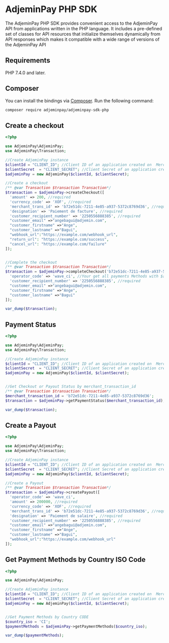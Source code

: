 # AdjeminPay PHP SDK

The AdjeminPay PHP SDK provides convenient access to the AdjeminPay API from
applications written in the PHP language. It includes a pre-defined set of
classes for API resources that initialize themselves dynamically from API
responses which makes it compatible with a wide range of versions of the AdjeminPay API

## Requirements

PHP 7.4.0 and later.

## Composer

You can install the bindings via [Composer](http://getcomposer.org/). Run the following command:

```bash
composer require adjeminpay/adjeminpay-sdk-php
```

## Create a checkout
```php
<?php

use AdjeminPay\AdjeminPay;
use AdjeminPay\Transaction;

//Create AdjeminPay instance
$clientId = "CLIENT_ID"; //Client ID of an application created on  Merchant backoffice
$clientSecret  = "CLIENT_SECRET"; //Client Secret of an application created on  Merchant backoffice
$adjeminPay = new AdjeminPay($clientId, $clientSecret);

//Create a checkout
/** @var Transaction $transaction Transaction*/
$transaction = $adjeminPay->createCheckout([
  'amount' => 200, //required
  'currency_code' => 'XOF', //required
  'merchant_trans_id' => 'b72e51dc-7211-4e85-a937-5372c8769d36', //required You provide a merchant_trans_id
  'designation' => 'Paiement de facture', //required
  'customer_recipient_number' => '2250556888385', //required
  "customer_email" =>"angebagui@adjemin.com",
  "customer_firstname" =>"Ange",
  "customer_lastname" =>"Bagui",
  "webhook_url":"https://example.com/webhook_url",
  "return_url": "https://example.com/success",
  "cancel_url": "https://example.com/failure"
]);


//Complete the checkout
/** @var Transaction $transaction Transaction*/
$transaction = $adjeminPay->completeCheckout('b72e51dc-7211-4e85-a937-5372c8769d36',[
  'operator_code' => 'wave_ci', //Your get all payments Methods with $adjeminPay->getPaymentMethods('CI')
  'customer_recipient_number' => '2250556888385', //required
  "customer_email" =>"angebagui@adjemin.com",
  "customer_firstname" =>"Ange",
  "customer_lastname" =>"Bagui"
]);

var_dump($transaction);

```

## Payment Status
```php
<?php

use AdjeminPay\AdjeminPay;
use AdjeminPay\Transaction;

//Create AdjeminPay instance
$clientId = "CLIENT_ID"; //Client ID of an application created on  Merchant backoffice
$clientSecret  = "CLIENT_SECRET"; //Client Secret of an application created on  Merchant backoffice
$adjeminPay = new AdjeminPay($clientId, $clientSecret);


//Get Checkout or Payout Status by merchant_transaction_id
/** @var Transaction $transaction Transaction*/
$merchant_transaction_id = 'b72e51dc-7211-4e85-a937-5372c8769d36';
$transaction = $adjeminPay->getPaymentStatus($merchant_transaction_id);

var_dump($transaction);

```

## Create a Payout
```php
<?php

use AdjeminPay\AdjeminPay;
use AdjeminPay\Transaction;

//Create AdjeminPay instance
$clientId = "CLIENT_ID"; //Client ID of an application created on  Merchant backoffice
$clientSecret  = "CLIENT_SECRET"; //Client Secret of an application created on  Merchant backoffice
$adjeminPay = new AdjeminPay($clientId, $clientSecret);

//Create a Payout
/** @var Transaction $transaction Transaction*/
$transaction = $adjeminPay->createPayout([
  'operator_code' => 'wave_ci',
  'amount' => 200000, //required
  'currency_code' => 'XOF', //required
  'merchant_trans_id' => 'b72e51dc-7211-4e85-a937-5372c8769d36', //required You provide a merchant_trans_id
  'designation' => 'Paiement de salaire', //required
  'customer_recipient_number' => '2250556888385', //required
  "customer_email" =>"angebagui@adjemin.com",
  "customer_firstname" =>"Ange",
  "customer_lastname" =>"Bagui",
  "webhook_url":"https://example.com/webhook_url"
]);


```


## Get Payment Methods by Country ISO Code
```php
<?php

use AdjeminPay\AdjeminPay;

//Create AdjeminPay instance
$clientId = "CLIENT_ID"; //Client ID of an application created on  Merchant backoffice
$clientSecret  = "CLIENT_SECRET"; //Client Secret of an application created on  Merchant backoffice
$adjeminPay = new AdjeminPay($clientId, $clientSecret);


//Get Payment Methods by Country CODE
$country_iso = 'CI';
$paymentMethods = $adjeminPay->getPaymentMethods($country_iso);

var_dump($paymentMethods);

```
